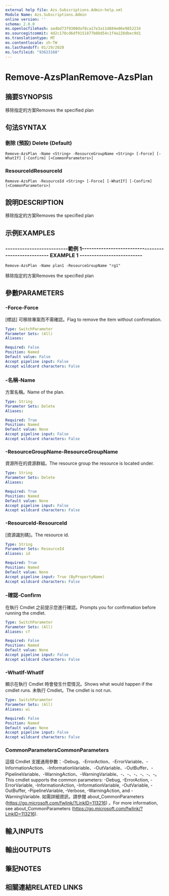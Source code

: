 ```yaml
---
external help file: Azs.Subscriptions.Admin-help.xml
Module Name: Azs.Subscriptions.Admin
online version: ''
schema: 2.0.0
ms.openlocfilehash: aa4bd73f9300daf8ca17e3a11d884e06e9852234
ms.sourcegitcommit: 4d2c178cd6df9151877b08d54c1f4a228dbec9d1
ms.translationtype: MT
ms.contentlocale: zh-TW
ms.lasthandoff: 01/29/2020
ms.locfileid: "93623168"
---
```

# <span data-ttu-id="0b0e6-101">Remove-AzsPlan</span><span class="sxs-lookup"><span data-stu-id="0b0e6-101">Remove-AzsPlan</span></span>

## <span data-ttu-id="0b0e6-102">摘要</span><span class="sxs-lookup"><span data-stu-id="0b0e6-102">SYNOPSIS</span></span>
<span data-ttu-id="0b0e6-103">移除指定的方案</span><span class="sxs-lookup"><span data-stu-id="0b0e6-103">Removes the specified plan</span></span>

## <span data-ttu-id="0b0e6-104">句法</span><span class="sxs-lookup"><span data-stu-id="0b0e6-104">SYNTAX</span></span>

### <span data-ttu-id="0b0e6-105">刪除 (預設) </span><span class="sxs-lookup"><span data-stu-id="0b0e6-105">Delete (Default)</span></span>
```
Remove-AzsPlan -Name <String> -ResourceGroupName <String> [-Force] [-WhatIf] [-Confirm] [<CommonParameters>]
```

### <span data-ttu-id="0b0e6-106">ResourceId</span><span class="sxs-lookup"><span data-stu-id="0b0e6-106">ResourceId</span></span>
```
Remove-AzsPlan -ResourceId <String> [-Force] [-WhatIf] [-Confirm] [<CommonParameters>]
```

## <span data-ttu-id="0b0e6-107">說明</span><span class="sxs-lookup"><span data-stu-id="0b0e6-107">DESCRIPTION</span></span>
<span data-ttu-id="0b0e6-108">移除指定的方案</span><span class="sxs-lookup"><span data-stu-id="0b0e6-108">Removes the specified plan</span></span>

## <span data-ttu-id="0b0e6-109">示例</span><span class="sxs-lookup"><span data-stu-id="0b0e6-109">EXAMPLES</span></span>

### <span data-ttu-id="0b0e6-110">--------------------------範例 1--------------------------</span><span class="sxs-lookup"><span data-stu-id="0b0e6-110">-------------------------- EXAMPLE 1 --------------------------</span></span>
```
Remove-AzsPlan -Name plan1 -ResourceGroupName "rg1"
```

<span data-ttu-id="0b0e6-111">移除指定的方案</span><span class="sxs-lookup"><span data-stu-id="0b0e6-111">Removes the specified plan</span></span>

## <span data-ttu-id="0b0e6-112">參數</span><span class="sxs-lookup"><span data-stu-id="0b0e6-112">PARAMETERS</span></span>

### <span data-ttu-id="0b0e6-113">-Force</span><span class="sxs-lookup"><span data-stu-id="0b0e6-113">-Force</span></span>
<span data-ttu-id="0b0e6-114">[標誌] 可移除專案而不需確認。</span><span class="sxs-lookup"><span data-stu-id="0b0e6-114">Flag to remove the item without confirmation.</span></span>

```yaml
Type: SwitchParameter
Parameter Sets: (All)
Aliases: 

Required: False
Position: Named
Default value: False
Accept pipeline input: False
Accept wildcard characters: False
```

### <span data-ttu-id="0b0e6-115">-名稱</span><span class="sxs-lookup"><span data-stu-id="0b0e6-115">-Name</span></span>
<span data-ttu-id="0b0e6-116">方案名稱。</span><span class="sxs-lookup"><span data-stu-id="0b0e6-116">Name of the plan.</span></span>

```yaml
Type: String
Parameter Sets: Delete
Aliases: 

Required: True
Position: Named
Default value: None
Accept pipeline input: False
Accept wildcard characters: False
```

### <span data-ttu-id="0b0e6-117">-ResourceGroupName</span><span class="sxs-lookup"><span data-stu-id="0b0e6-117">-ResourceGroupName</span></span>
<span data-ttu-id="0b0e6-118">資源所在的資源群組。</span><span class="sxs-lookup"><span data-stu-id="0b0e6-118">The resource group the resource is located under.</span></span>

```yaml
Type: String
Parameter Sets: Delete
Aliases: 

Required: True
Position: Named
Default value: None
Accept pipeline input: False
Accept wildcard characters: False
```

### <span data-ttu-id="0b0e6-119">-ResourceId</span><span class="sxs-lookup"><span data-stu-id="0b0e6-119">-ResourceId</span></span>
<span data-ttu-id="0b0e6-120">[資源識別碼]。</span><span class="sxs-lookup"><span data-stu-id="0b0e6-120">The resource id.</span></span>

```yaml
Type: String
Parameter Sets: ResourceId
Aliases: id

Required: True
Position: Named
Default value: None
Accept pipeline input: True (ByPropertyName)
Accept wildcard characters: False
```

### <span data-ttu-id="0b0e6-121">-確認</span><span class="sxs-lookup"><span data-stu-id="0b0e6-121">-Confirm</span></span>
<span data-ttu-id="0b0e6-122">在執行 Cmdlet 之前提示您進行確認。</span><span class="sxs-lookup"><span data-stu-id="0b0e6-122">Prompts you for confirmation before running the cmdlet.</span></span>

```yaml
Type: SwitchParameter
Parameter Sets: (All)
Aliases: cf

Required: False
Position: Named
Default value: None
Accept pipeline input: False
Accept wildcard characters: False
```

### <span data-ttu-id="0b0e6-123">-WhatIf</span><span class="sxs-lookup"><span data-stu-id="0b0e6-123">-WhatIf</span></span>
<span data-ttu-id="0b0e6-124">顯示在執行 Cmdlet 時會發生什麼情況。</span><span class="sxs-lookup"><span data-stu-id="0b0e6-124">Shows what would happen if the cmdlet runs.</span></span>
<span data-ttu-id="0b0e6-125">未執行 Cmdlet。</span><span class="sxs-lookup"><span data-stu-id="0b0e6-125">The cmdlet is not run.</span></span>

```yaml
Type: SwitchParameter
Parameter Sets: (All)
Aliases: wi

Required: False
Position: Named
Default value: None
Accept pipeline input: False
Accept wildcard characters: False
```

### <span data-ttu-id="0b0e6-126">CommonParameters</span><span class="sxs-lookup"><span data-stu-id="0b0e6-126">CommonParameters</span></span>
<span data-ttu-id="0b0e6-127">這個 Cmdlet 支援通用參數：-Debug、-ErrorAction、-ErrorVariable、-InformationAction、-InformationVariable、-OutVariable、-OutBuffer、-PipelineVariable、-WarningAction、-WarningVariable、-、-、-、-、-、-。</span><span class="sxs-lookup"><span data-stu-id="0b0e6-127">This cmdlet supports the common parameters: -Debug, -ErrorAction, -ErrorVariable, -InformationAction, -InformationVariable, -OutVariable, -OutBuffer, -PipelineVariable, -Verbose, -WarningAction, and -WarningVariable.</span></span> <span data-ttu-id="0b0e6-128">如需詳細資訊，請參閱 about_CommonParameters (https://go.microsoft.com/fwlink/?LinkID=113216) 。</span><span class="sxs-lookup"><span data-stu-id="0b0e6-128">For more information, see about_CommonParameters (https://go.microsoft.com/fwlink/?LinkID=113216).</span></span>

## <span data-ttu-id="0b0e6-129">輸入</span><span class="sxs-lookup"><span data-stu-id="0b0e6-129">INPUTS</span></span>

## <span data-ttu-id="0b0e6-130">輸出</span><span class="sxs-lookup"><span data-stu-id="0b0e6-130">OUTPUTS</span></span>

## <span data-ttu-id="0b0e6-131">筆記</span><span class="sxs-lookup"><span data-stu-id="0b0e6-131">NOTES</span></span>

## <span data-ttu-id="0b0e6-132">相關連結</span><span class="sxs-lookup"><span data-stu-id="0b0e6-132">RELATED LINKS</span></span>

